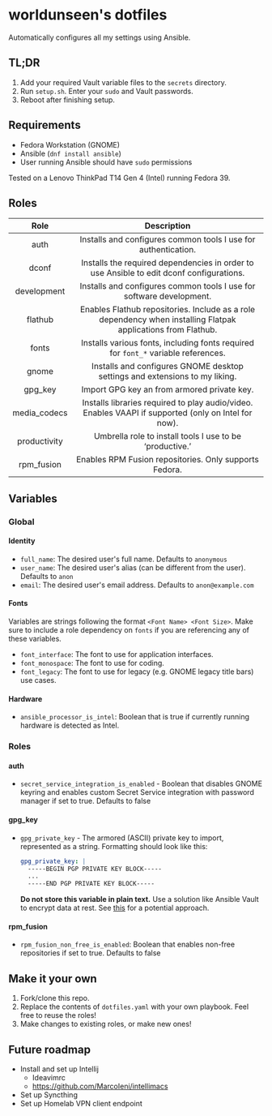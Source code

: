 # worldunseen's dotfiles

Automatically configures all my settings using Ansible.

## TL;DR

1. Add your required Vault variable files to the `secrets` directory.
2. Run `setup.sh`. Enter your `sudo` and Vault passwords.
3. Reboot after finishing setup.

## Requirements

- Fedora Workstation (GNOME)
- Ansible (`dnf install ansible`)
- User running Ansible should have `sudo` permissions

Tested on a Lenovo ThinkPad T14 Gen 4 (Intel) running Fedora 39.

## Roles

|     Role     |                                                  Description                                                  |
|:------------:|:-------------------------------------------------------------------------------------------------------------:|
| auth         | Installs and configures common tools I use for authentication.                                                |
| dconf        | Installs the required dependencies in order to use Ansible to edit dconf configurations.                      |
| development  | Installs and configures common tools I use for software development.                                          |
| flathub      | Enables Flathub repositories. Include as a role dependency when installing Flatpak applications from Flathub. |
| fonts        | Installs various fonts, including fonts required for `font_*` variable references.                            |
| gnome        | Installs and configures GNOME desktop settings and extensions to my liking.                                   |
| gpg_key      | Import GPG key an from armored private key.                                                                   |
| media_codecs | Installs libraries required to play audio/video. Enables VAAPI if supported (only on Intel for now).          |
| productivity | Umbrella role to install tools I use to be ‘productive.’                                                      |
| rpm_fusion   | Enables RPM Fusion repositories. Only supports Fedora.                                                        |

## Variables

### Global

#### Identity

- `full_name`: The desired user's full name. Defaults to `anonymous`
- `user_name`: The desired user's alias (can be different from the user). Defaults to `anon`
- `email`: The desired user's email address. Defaults to `anon@example.com`

#### Fonts

Variables are strings following the format `<Font Name> <Font Size>`. Make sure to include a role dependency on `fonts` if you are referencing any of these variables.

- `font_interface`: The font to use for application interfaces.
- `font_monospace`: The font to use for coding.
- `font_legacy`: The font to use for legacy (e.g. GNOME legacy title bars) use cases.

#### Hardware

- `ansible_processor_is_intel`: Boolean that is true if currently running hardware is detected as Intel.

### Roles

#### auth

- `secret_service_integration_is_enabled` - Boolean that disables GNOME keyring and enables custom Secret Service integration with password manager if set to true. Defaults to false

#### gpg_key

- `gpg_private_key` - The armored (ASCII) private key to import, represented as a string. Formatting should look like this:

  ```yaml
  gpg_private_key: |
    -----BEGIN PGP PRIVATE KEY BLOCK-----
    ...
    -----END PGP PRIVATE KEY BLOCK-----
  ```

  **Do not store this variable in plain text.** Use a solution like Ansible Vault to encrypt data at rest. See [this](secrets/README.md) for a potential approach.

#### rpm_fusion

- `rpm_fusion_non_free_is_enabled`: Boolean that enables non-free repositories if set to true. Defaults to false

## Make it your own

1. Fork/clone this repo.
2. Replace the contents of `dotfiles.yaml` with your own playbook. Feel free to reuse the roles!
3. Make changes to existing roles, or make new ones!

## Future roadmap

- Install and set up Intellij
  - Ideavimrc
  - https://github.com/MarcoIeni/intellimacs
- Set up Syncthing
- Set up Homelab VPN client endpoint

